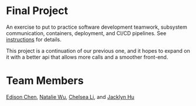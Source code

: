 # Final Project

An exercise to put to practice software development teamwork, subsystem communication, containers, deployment, and CI/CD pipelines. See [instructions](./instructions.md) for details.

This project is a continuation of our previous one, and it hopes to expand on it with a better api that allows more calls and a smoother front-end. 
# Team Members

[Edison Chen](https://github.com/ebc5802), [Natalie Wu](https://github.com/nawubyte), [Chelsea Li](https://github.com/qiaoxixi1), and [Jacklyn Hu](https://github.com/Jacklyn22)
